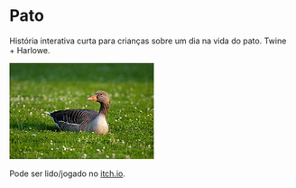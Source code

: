 # Pato

História interativa curta para crianças sobre um dia na vida do pato. Twine + Harlowe.

![Pato sentado](https://raw.githubusercontent.com/mirianbr/pato/main/img/pato-senta.jpg)

Pode ser lido/jogado no [itch.io](https://mirianbr.itch.io/pato).
